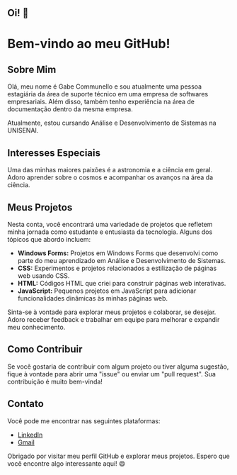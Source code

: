 ## Oi! 👋
# Bem-vindo ao meu GitHub!

## Sobre Mim

Olá, meu nome é Gabe Communello e sou atualmente uma pessoa estagiária da área de suporte técnico em uma empresa de softwares empresariais. Além disso, também tenho experiência na área de documentação dentro da mesma empresa. 

Atualmente, estou cursando Análise e Desenvolvimento de Sistemas na UNISENAI.

## Interesses Especiais

Uma das minhas maiores paixões é a astronomia e a ciência em geral. Adoro aprender sobre o cosmos e acompanhar os avanços na área da ciência.

## Meus Projetos

Nesta conta, você encontrará uma variedade de projetos que refletem minha jornada como estudante e entusiasta da tecnologia. Alguns dos tópicos que abordo incluem:

- **Windows Forms:** Projetos em Windows Forms que desenvolvi como parte do meu aprendizado em Análise e Desenvolvimento de Sistemas.
- **CSS:** Experimentos e projetos relacionados a estilização de páginas web usando CSS.
- **HTML:** Códigos HTML que criei para construir páginas web interativas.
- **JavaScript:** Pequenos projetos em JavaScript para adicionar funcionalidades dinâmicas às minhas páginas web.

Sinta-se à vontade para explorar meus projetos e colaborar, se desejar. Adoro receber feedback e trabalhar em equipe para melhorar e expandir meu conhecimento.

## Como Contribuir

Se você gostaria de contribuir com algum projeto ou tiver alguma sugestão, fique à vontade para abrir uma "issue" ou enviar um "pull request". Sua contribuição é muito bem-vinda!

## Contato

Você pode me encontrar nas seguintes plataformas:

- [LinkedIn](https://www.linkedin.com/in/gcommunello)
- [Gmail](mailto:gabcommunello@gmail.com)

Obrigado por visitar meu perfil GitHub e explorar meus projetos. Espero que você encontre algo interessante aqui! 😄
 

